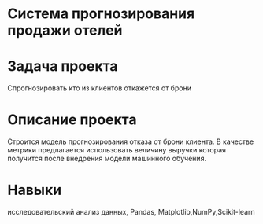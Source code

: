 # Система прогнозирования продажи отелей

# Задача проекта

Спрогнозировать кто из клиентов откажется от брони

# Описание проекта

Строится модель прогнозирования отказа от брони клиента. В качестве метрики предлагается использовать величину выручки которая получится после внедрения модели машинного обучения.

# Навыки

исследовательский анализ данных, Pandas, Matplotlib,NumPy,Scikit-learn
